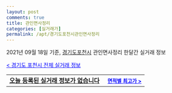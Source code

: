 ```yaml
---
layout: post
comments: true
title: 관인면사정리
categories: [실거래가]
permalink: /apt/경기도포천시관인면사정리
---
```


2021년 09월 18일 기준, <a href="/apt/경기도포천시">경기도포천시</a> 관인면사정리 한달간 실거래 정보

<a style="color: blue;" href="/apt/경기도포천시">< 경기도 포천시 전체 실거래 정보</a>
<!---- start ---->
<table>
  <tr>
    <td colspan="4" style="font-weight: bold;"><a href="/apt/경기도포천시관인면사정리{name_without_space}">오늘 등록된 실거래 정보가 없습니다</a> &nbsp;&nbsp;&nbsp; <a style="color: blue; font-size: smaller;" href="/apt/경기도포천시관인면사정리{name_without_space}">면적별 최고가 ></a></td>
  </tr>
    
</table>
<!---- end ---->
    